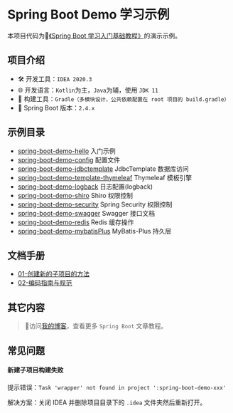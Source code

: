 # Spring Boot Demo 学习示例

本项目代码为📗[《Spring Boot 学习入门基础教程》](https://weiku.co/tag/spring-boot/)的演示示例。

## 项目介绍

- 🛠 开发工具：`IDEA 2020.3`
- 🌐 开发语言：`Kotlin`为主，`Java`为辅，使用 `JDK 11`
- 🙈 构建工具：`Gradle（多模块设计，公共依赖配置在 root 项目的 build.gradle）`
- 🎨 Spring Boot 版本：`2.4.x`

## 示例目录

- [spring-boot-demo-hello](./spring-boot-demo-hello) 入门示例
- [spring-boot-demo-config](./spring-boot-demo-config) 配置文件
- [spring-boot-demo-jdbctemplate](./spring-boot-demo-jdbctemplate) JdbcTemplate 数据库访问
- [spring-boot-demo-template-thymeleaf](./spring-boot-demo-template-thymeleaf) Thymeleaf 模板引擎
- [spring-boot-demo-logback](./spring-boot-demo-logback) 日志配置(logback)
- [spring-boot-demo-shiro](./spring-boot-demo-shiro) Shiro 权限控制
- [spring-boot-demo-security](./spring-boot-demo-security) Spring Security 权限控制
- [spring-boot-demo-swagger](./spring-boot-demo-swagger) Swagger 接口文档
- [spring-boot-demo-redis](./spring-boot-demo-redis) Redis 缓存操作
- [spring-boot-demo-mybatisPlus](./spring-boot-demo-mybatisPlus) MyBatis-Plus 持久层

## 文档手册

- [01-创建新的子项目的方法](./docs/01-create-new-demo.md)
- [02-编码指南与规范](./docs/02-code-guideline.md)

## 其它内容

> 💖访问[我的博客](https://weiku.co/tag/spring-boot)，查看更多 `Spring Boot` 文章教程。

## 常见问题

#### 新建子项目构建失败

提示错误：`Task 'wrapper' not found in project ':spring-boot-demo-xxx'`

解决方案：关闭 IDEA 并删除项目目录下的 `.idea` 文件夹然后重新打开。
